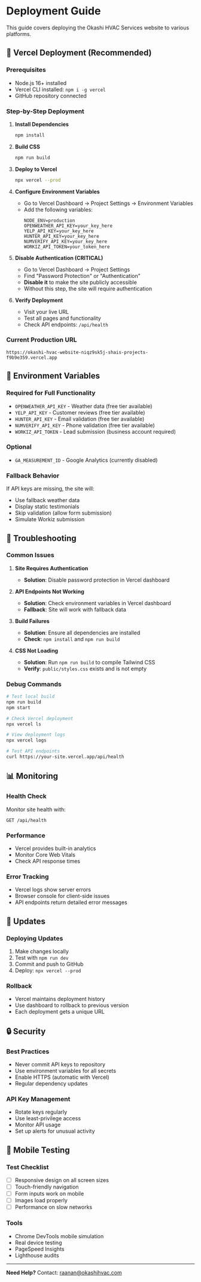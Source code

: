 # Deployment Guide

This guide covers deploying the Okashi HVAC Services website to various platforms.

## 🚀 Vercel Deployment (Recommended)

### Prerequisites
- Node.js 16+ installed
- Vercel CLI installed: `npm i -g vercel`
- GitHub repository connected

### Step-by-Step Deployment

1. **Install Dependencies**
   ```bash
   npm install
   ```

2. **Build CSS**
   ```bash
   npm run build
   ```

3. **Deploy to Vercel**
   ```bash
   npx vercel --prod
   ```

4. **Configure Environment Variables**
   - Go to Vercel Dashboard → Project Settings → Environment Variables
   - Add the following variables:
     ```
     NODE_ENV=production
     OPENWEATHER_API_KEY=your_key_here
     YELP_API_KEY=your_key_here
     HUNTER_API_KEY=your_key_here
     NUMVERIFY_API_KEY=your_key_here
     WORKIZ_API_TOKEN=your_token_here
     ```

5. **Disable Authentication (CRITICAL)**
   - Go to Vercel Dashboard → Project Settings
   - Find "Password Protection" or "Authentication"
   - **Disable it** to make the site publicly accessible
   - Without this step, the site will require authentication

6. **Verify Deployment**
   - Visit your live URL
   - Test all pages and functionality
   - Check API endpoints: `/api/health`

### Current Production URL
```
https://okashi-hvac-website-niqz9sk5j-shais-projects-f9b9e359.vercel.app
```

## 🔧 Environment Variables

### Required for Full Functionality
- `OPENWEATHER_API_KEY` - Weather data (free tier available)
- `YELP_API_KEY` - Customer reviews (free tier available)
- `HUNTER_API_KEY` - Email validation (free tier available)
- `NUMVERIFY_API_KEY` - Phone validation (free tier available)
- `WORKIZ_API_TOKEN` - Lead submission (business account required)

### Optional
- `GA_MEASUREMENT_ID` - Google Analytics (currently disabled)

### Fallback Behavior
If API keys are missing, the site will:
- Use fallback weather data
- Display static testimonials
- Skip validation (allow form submission)
- Simulate Workiz submission

## 🐛 Troubleshooting

### Common Issues

1. **Site Requires Authentication**
   - **Solution**: Disable password protection in Vercel dashboard

2. **API Endpoints Not Working**
   - **Solution**: Check environment variables in Vercel dashboard
   - **Fallback**: Site will work with fallback data

3. **Build Failures**
   - **Solution**: Ensure all dependencies are installed
   - **Check**: `npm install` and `npm run build`

4. **CSS Not Loading**
   - **Solution**: Run `npm run build` to compile Tailwind CSS
   - **Verify**: `public/styles.css` exists and is not empty

### Debug Commands

```bash
# Test local build
npm run build
npm start

# Check Vercel deployment
npx vercel ls

# View deployment logs
npx vercel logs

# Test API endpoints
curl https://your-site.vercel.app/api/health
```

## 📊 Monitoring

### Health Check
Monitor site health with:
```
GET /api/health
```

### Performance
- Vercel provides built-in analytics
- Monitor Core Web Vitals
- Check API response times

### Error Tracking
- Vercel logs show server errors
- Browser console for client-side issues
- API endpoints return detailed error messages

## 🔄 Updates

### Deploying Updates
1. Make changes locally
2. Test with `npm run dev`
3. Commit and push to GitHub
4. Deploy: `npx vercel --prod`

### Rollback
- Vercel maintains deployment history
- Use dashboard to rollback to previous version
- Each deployment gets a unique URL

## 🔒 Security

### Best Practices
- Never commit API keys to repository
- Use environment variables for all secrets
- Enable HTTPS (automatic with Vercel)
- Regular dependency updates

### API Key Management
- Rotate keys regularly
- Use least-privilege access
- Monitor API usage
- Set up alerts for unusual activity

## 📱 Mobile Testing

### Test Checklist
- [ ] Responsive design on all screen sizes
- [ ] Touch-friendly navigation
- [ ] Form inputs work on mobile
- [ ] Images load properly
- [ ] Performance on slow networks

### Tools
- Chrome DevTools mobile simulation
- Real device testing
- PageSpeed Insights
- Lighthouse audits

---

**Need Help?** Contact: raanan@okashihvac.com 